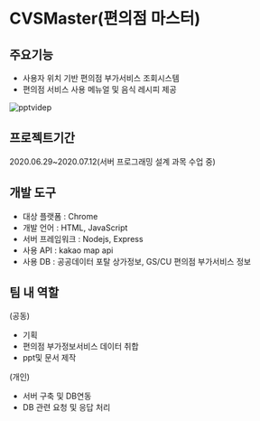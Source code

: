 # CVSMaster(편의점 마스터)

## 주요기능
- 사용자 위치 기반 편의점 부가서비스 조회시스템
- 편의점 서비스 사용 메뉴얼 및 음식 레시피 제공

![pptvidep](https://user-images.githubusercontent.com/40678696/91471552-38faf080-e8d1-11ea-93f4-5e486022fc9b.gif)


## 프로젝트기간
2020.06.29~2020.07.12(서버 프로그래밍 설계 과목 수업 중)

## 개발 도구
- 대상 플랫폼 : Chrome
- 개발 언어 : HTML, JavaScript
- 서버 프레임워크 : Nodejs, Express
- 사용 API : kakao map api
- 사용 DB : 공공데이터 포탈 상가정보, GS/CU 편의점 부가서비스 정보


## 팀 내 역할

(공동)
- 기획
- 편의점 부가정보서비스 데이터 취합
- ppt및 문서 제작

(개인)
- 서버 구축 및 DB연동
- DB 관련 요청 및 응답 처리



